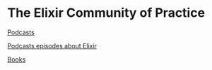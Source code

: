 # The Elixir Community of Practice

[Podcasts](podcasts.md)

[Podcasts episodes about Elixir](podcast_episodes.md)

[Books](books.md)
